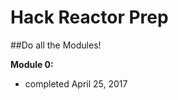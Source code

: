 Hack Reactor Prep
=================

##Do all the Modules!

**Module 0:**
* completed April 25, 2017
